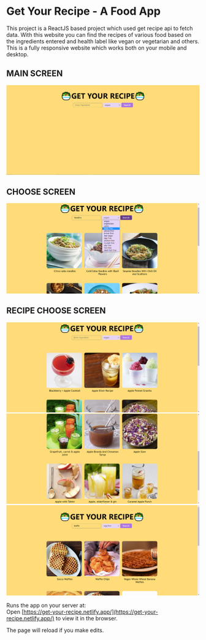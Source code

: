 # Get Your Recipe - A Food App

This project is a ReactJS based project which used get recipe api to fetch data. With this website you can find the recipes of various food based on the ingredients entered and health label like vegan or vegetarian and others. This is a fully responsive website which works both on your mobile and desktop.


## MAIN SCREEN
![Main Screen](/images/main.PNG)



## CHOOSE SCREEN 
![Choose Screen](/images/choose.PNG)



## RECIPE CHOOSE SCREEN 
![one Screen](/images/get1.PNG)
![two Screen](/images/get2.PNG)
![three Screen](/images/1.PNG)


Runs the app on your server at: <br>
Open [https://get-your-recipe.netlify.app/](https://get-your-recipe.netlify.app/) to view it in the browser.

The page will reload if you make edits. 
